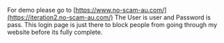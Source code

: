 For demo please go to [https://www.no-scam-au.com/](https://iteration2.no-scam-au.com/) 
The User is user and Password is pass. This login page is just there to block people from going through my website before its fully complete.
